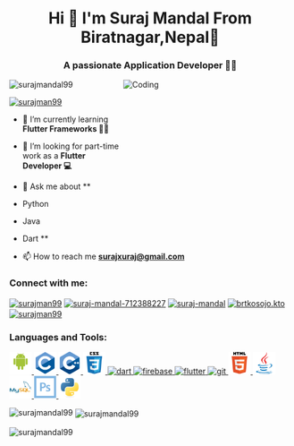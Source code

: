
<h1 align="center">Hi 👋 I'm Suraj Mandal From Biratnagar,Nepal🚩</h1>
<h3 align="center">A passionate Application Developer 👨‍💻</h3>
<img align="right" alt="Coding" width="300" height="300" src="https://media0.giphy.com/media/bGgsc5mWoryfgKBx1u/giphy.gif?cid=ecf05e47gxc02dg0dbfm8vujibjgzdvy9qbdfcdqz91u9ggc&rid=giphy.gif&ct=g">

<p align="left"> <img src="https://komarev.com/ghpvc/?username=surajmandal99&label=Profile%20views&color=0e75b6&style=flat" alt="surajmandal99" /> </p>

<p align="left"> <a href="https://twitter.com/surajman99" target="blank"><img src="https://img.shields.io/twitter/follow/surajman99?logo=twitter&style=for-the-badge" alt="surajman99" /></a> </p>

- 🌱 I’m currently learning **Flutter Frameworks 👨‍💻**

- 🤝 I’m looking for part-time work as a **Flutter Developer 💻**

- 💬 Ask me about **
- Python 
- Java 
- Dart **

- 📫 How to reach me **surajxuraj@gmail.com**

<!-- - ⚡ Fun fact about me **I think I'm Funny 💀** -->

<h3 align="left">Connect with me:</h3>
<p align="left">
<a href="https://twitter.com/surajman99" target="blank"><img align="center" src="https://raw.githubusercontent.com/rahuldkjain/github-profile-readme-generator/master/src/images/icons/Social/twitter.svg" alt="surajman99" height="30" width="40" /></a>
<a href="https://linkedin.com/in/suraj-mandal-712388227" target="blank"><img align="center" src="https://raw.githubusercontent.com/rahuldkjain/github-profile-readme-generator/master/src/images/icons/Social/linked-in-alt.svg" alt="suraj-mandal-712388227" height="30" width="40" /></a>
<a href="https://stackoverflow.com/users/suraj-mandal" target="blank"><img align="center" src="https://raw.githubusercontent.com/rahuldkjain/github-profile-readme-generator/master/src/images/icons/Social/stack-overflow.svg" alt="suraj-mandal" height="30" width="40" /></a>
<a href="https://fb.com/brtkosojo.kto" target="blank"><img align="center" src="https://raw.githubusercontent.com/rahuldkjain/github-profile-readme-generator/master/src/images/icons/Social/facebook.svg" alt="brtkosojo.kto" height="30" width="40" /></a>
<a href="https://instagram.com/surajman99" target="blank"><img align="center" src="https://raw.githubusercontent.com/rahuldkjain/github-profile-readme-generator/master/src/images/icons/Social/instagram.svg" alt="surajman99" height="30" width="40" /></a>
</p>

<h3 align="left">Languages and Tools:</h3>
<p align="left"> <a href="https://developer.android.com" target="_blank" rel="noreferrer"> <img src="https://raw.githubusercontent.com/devicons/devicon/master/icons/android/android-original-wordmark.svg" alt="android" width="40" height="40"/> </a> <a href="https://www.cprogramming.com/" target="_blank" rel="noreferrer"> <img src="https://raw.githubusercontent.com/devicons/devicon/master/icons/c/c-original.svg" alt="c" width="40" height="40"/> </a> <a href="https://www.w3schools.com/cpp/" target="_blank" rel="noreferrer"> <img src="https://raw.githubusercontent.com/devicons/devicon/master/icons/cplusplus/cplusplus-original.svg" alt="cplusplus" width="40" height="40"/> </a> <a href="https://www.w3schools.com/css/" target="_blank" rel="noreferrer"> <img src="https://raw.githubusercontent.com/devicons/devicon/master/icons/css3/css3-original-wordmark.svg" alt="css3" width="40" height="40"/> </a> <a href="https://dart.dev" target="_blank" rel="noreferrer"> <img src="https://www.vectorlogo.zone/logos/dartlang/dartlang-icon.svg" alt="dart" width="40" height="40"/> </a> <a href="https://firebase.google.com/" target="_blank" rel="noreferrer"> <img src="https://www.vectorlogo.zone/logos/firebase/firebase-icon.svg" alt="firebase" width="40" height="40"/> </a> <a href="https://flutter.dev" target="_blank" rel="noreferrer"> <img src="https://www.vectorlogo.zone/logos/flutterio/flutterio-icon.svg" alt="flutter" width="40" height="40"/> </a> <a href="https://git-scm.com/" target="_blank" rel="noreferrer"> <img src="https://www.vectorlogo.zone/logos/git-scm/git-scm-icon.svg" alt="git" width="40" height="40"/> </a> <a href="https://www.w3.org/html/" target="_blank" rel="noreferrer"> <img src="https://raw.githubusercontent.com/devicons/devicon/master/icons/html5/html5-original-wordmark.svg" alt="html5" width="40" height="40"/> </a> <a href="https://www.java.com" target="_blank" rel="noreferrer"> <img src="https://raw.githubusercontent.com/devicons/devicon/master/icons/java/java-original.svg" alt="java" width="40" height="40"/> </a> <a href="https://www.mysql.com/" target="_blank" rel="noreferrer"> <img src="https://raw.githubusercontent.com/devicons/devicon/master/icons/mysql/mysql-original-wordmark.svg" alt="mysql" width="40" height="40"/> </a> <a href="https://www.photoshop.com/en" target="_blank" rel="noreferrer"> <img src="https://raw.githubusercontent.com/devicons/devicon/master/icons/photoshop/photoshop-line.svg" alt="photoshop" width="40" height="40"/> </a> <a href="https://www.python.org" target="_blank" rel="noreferrer"> <img src="https://raw.githubusercontent.com/devicons/devicon/master/icons/python/python-original.svg" alt="python" width="40" height="40"/> </a> </p>

<p><img align="left" src="https://github-readme-stats.vercel.app/api/top-langs?username=surajmandal99&show_icons=true&locale=en&layout=compact" alt="surajmandal99" /></p>

<p>&nbsp;<img align="center" src="https://github-readme-stats.vercel.app/api?username=surajmandal99&show_icons=true&locale=en" alt="surajmandal99" /></p>

<p><img align="center" src="https://github-readme-streak-stats.herokuapp.com/?user=surajmandal99&" alt="surajmandal99" /></p>
